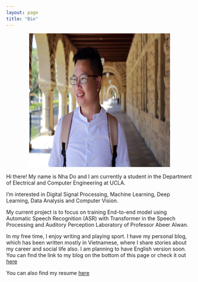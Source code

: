 ```yaml
---
layout: page
title: "Bio"
---
```


<p align="center">
<img src="images/Avatar.jpg" width="380" height="360">
</p>

Hi there! My name is Nha Do and I am currently a student in the Department of Electrical and Computer Engineering at UCLA.

I’m interested in Digital Signal Processing, Machine Learning, Deep Learning, Data Analysis and Computer Vision.

My current project is to focus on training End-to-end model using Automatic Speech Recognition (ASR) with Transformer in the Speech Processing and Auditory Perception Laboratory of Professor Abeer Alwan.

In my free time, I enjoy writing and playing sport. I have my personal blog, which has been written mostly in Vietnamese, where I share stories about my career and social life also. I am planning to have English version soon. You can find the link to my blog on the bottom of this page or check it out [here](https://nhavtdo.wordpress.com/)

You can also find my resume [here](https://github.com/nhado401/nhado401.github.io/blob/master/files/MyCV.pdf)
